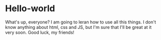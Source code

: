 # Hello-world

What's up, everyone? I am going to leran how to use all this things.
I don't know anything about html, css and JS, but I'm sure that I'll be great at it very soon.
Good luck, my friends!
